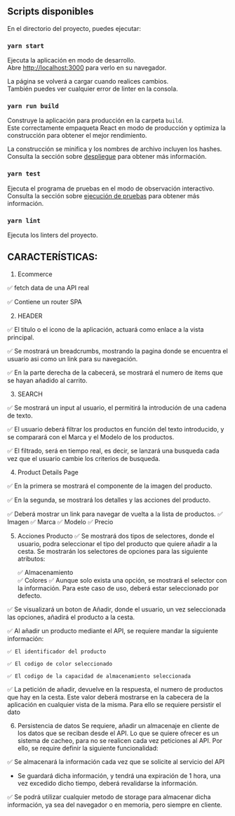 ## Scripts disponibles

En el directorio del proyecto, puedes ejecutar:

### `yarn start`

Ejecuta la aplicación en modo de desarrollo.\
Abre [http://localhost:3000](http://localhost:3000) para verlo en su navegador.

La página se volverá a cargar cuando realices cambios.\
También puedes ver cualquier error de linter en la consola.

### `yarn run build`

Construye la aplicación para producción en la carpeta `build`.\
Este correctamente empaqueta React en modo de producción y optimiza la construcción para obtener el mejor rendimiento.

La construcción se minifica y los nombres de archivo incluyen los hashes.\
Consulta la sección sobre [despliegue](https://facebook.github.io/create-react-app/docs/deployment) para obtener más información.

### `yarn test`

Ejecuta el programa de pruebas en el modo de observación interactivo.\
Consulta la sección sobre [ejecución de pruebas](https://facebook.github.io/create-react-app/docs/running-tests) para obtener más información.

### `yarn lint`

Ejecuta los linters del proyecto.

## CARACTERÍSTICAS:

1. Ecommerce

✅ fetch data de una API real

✅ Contiene un router  SPA

2. HEADER

✅ El titulo o el icono de la aplicación, actuará como enlace a la vista principal.

✅ Se mostrará un breadcrumbs, mostrando la pagina donde se encuentra el usuario asi como un link para su navegación. 

✅ En la parte derecha de la cabecerá, se mostrará el numero de items que se hayan añadido al carrito. 


3. SEARCH

✅ Se mostrará un input al usuario, el permitirá la introdución de una cadena de texto.

✅ El usuario deberá filtrar los productos en función del texto introducido, y se comparará con el Marca y el Modelo de los productos.

✅ El filtrado, será en tiempo real, es decir, se lanzará una busqueda cada vez que el usuario cambie los criterios de busqueda.

4. Product Details Page

✅ En la primera se mostrará el componente de la imagen del producto.

✅ En la segunda, se mostrará los detalles y las acciones del producto.

✅ Deberá mostrar un link para navegar de vuelta a la lista de productos.
    ✅ Imagen 
    ✅ Marca 
    ✅ Modelo 
    ✅ Precio 

5. Acciones Producto
✅ Se mostrará dos tipos de selectores, donde el usuario, podra seleccionar el tipo del producto que quiere añadir a la cesta. Se mostrarán los selectores de opciones para las siguiente atributos: 

    ✅ Almacenamiento  
    ✅  Colores
✅ Aunque solo exista una opción, se mostrará el selector con la información. Para este caso de uso, deberá estar seleccionado por defecto.

✅ Se visualizará un boton de Añadir, donde el usuario, un vez seleccionada las opciones, añadirá el producto a la cesta.

✅ Al añadir un producto mediante el API, se requiere mandar la siguiente información:

    ✅ El identificador del producto

    ✅ El codigo de color seleccionado

    ✅ El codigo de la capacidad de almacenamiento seleccionada

✅ La petición de añadir, devuelve en la respuesta, el numero de productos que hay en la cesta. Este valor deberá mostrarse en la cabecera de la aplicación en cualquier vista de la misma. Para ello se requiere persistir el dato

6. Persistencia de datos 
Se requiere, añadir un almacenaje en cliente de los datos que se reciban desde el API. Lo que se quiere ofrecer es un sistema de cacheo, para no se realicen cada vez peticiones al API. Por ello, se require definir la siguiente funcionalidad:

✅ Se almacenará la información cada vez que se solicite al servicio del API 

- Se guardará dicha información, y tendrá una expiración de 1 hora, una vez excedido dicho tiempo, deberá revalidarse la información.

✅ Se podrá utilizar cualquier metodo de storage para almacenar dicha información, ya sea del navegador o en memoria, pero siempre en cliente. 